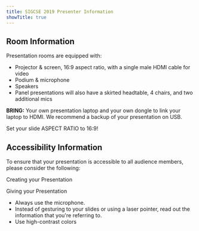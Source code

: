 ```yaml
---
title: SIGCSE 2019 Presenter Information
showTitle: true
---
```

## Room Information

Presentation rooms are equipped with:

* Projector & screen, 16:9 aspect ratio, with a single male HDMI cable for video
* Podium & microphone
* Speakers
* Panel presentations will also have a skirted headtable, 4 chairs, and two additional mics


__BRING:__ Your own presentation laptop and your own dongle to link your laptop to HDMI.  We recommend a backup of your presentation on USB.

Set your slide ASPECT RATIO to 16:9!

## Accessibility Information

To ensure that your presentation is accessible to all audience members, please consider the following:

Creating your Presentation


Giving your Presentation

  * Always use the microphone.
  * Instead of gesturing to your slides or using a laser pointer, read out the information that you're referring to.
  * Use high-contrast colors